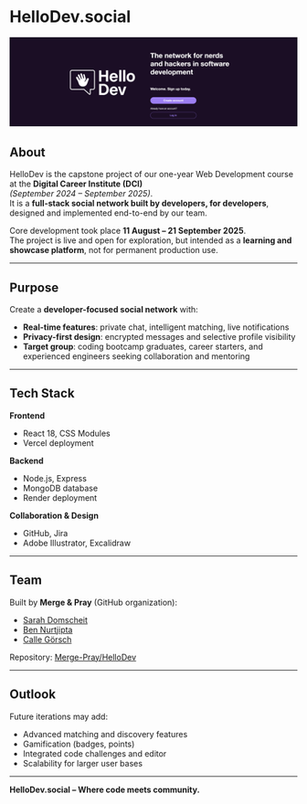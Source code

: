 # HelloDev.social

![HelloDev.social Screenshot](image_readme.png)

## About

HelloDev is the capstone project of our one-year Web Development course at the **Digital Career Institute (DCI)**  
*(September 2024 – September 2025)*.  
It is a **full-stack social network built by developers, for developers**, designed and implemented end-to-end by our team.

Core development took place **11 August – 21 September 2025**.  
The project is live and open for exploration, but intended as a **learning and showcase platform**, not for permanent production use.

---

## Purpose

Create a **developer-focused social network** with:

- **Real-time features**: private chat, intelligent matching, live notifications  
- **Privacy-first design**: encrypted messages and selective profile visibility  
- **Target group**: coding bootcamp graduates, career starters, and experienced engineers seeking collaboration and mentoring

---

## Tech Stack

**Frontend**  
- React 18, CSS Modules  
- Vercel deployment

**Backend**  
- Node.js, Express  
- MongoDB database  
- Render deployment

**Collaboration & Design**  
- GitHub, Jira  
- Adobe Illustrator, Excalidraw

---

## Team

Built by **Merge & Pray** (GitHub organization):

- [Sarah Domscheit](https://github.com/SarahDomscheit)  
- [Ben Nurtjipta](https://github.com/benNurtjipta)  
- [Calle Görsch](https://github.com/cmgoersch)

Repository: [Merge-Pray/HelloDev](https://github.com/Merge-Pray/HelloDev)

---

## Outlook

Future iterations may add:
- Advanced matching and discovery features
- Gamification (badges, points)
- Integrated code challenges and editor
- Scalability for larger user bases

---

**HelloDev.social – Where code meets community.**